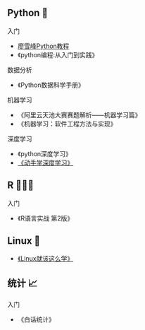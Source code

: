 ## Python 🐍
入门

+ [廖雪峰Python教程](https://www.liaoxuefeng.com/wiki/1016959663602400)
+ 《python编程:从入门到实践》

数据分析

+ 《Python数据科学手册》

机器学习

+ 《阿里云天池大赛赛题解析——机器学习篇》
+ 《机器学习：软件工程方法与实现》

深度学习

+ 《python深度学习》
+ [《动手学深度学习》](https://zh.d2l.ai/)


## R 👨🏻‍💻

入门

+ 《R语言实战 第2版》

## Linux 🐧

+ [《Linux就该这么学》](https://www.linuxprobe.com/basic-learning-00.html)

## 统计 📈

入门

+ 《白话统计》
